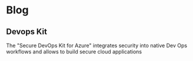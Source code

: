 Blog
=======================================

Devops Kit
-----------
The "Secure DevOps Kit for Azure" integrates security into native Dev Ops workflows and allows to build secure cloud applications